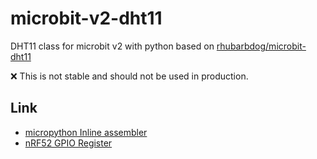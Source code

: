 # microbit-v2-dht11
DHT11 class for microbit v2 with python based on [rhubarbdog/microbit-dht11](https://github.com/rhubarbdog/microbit-dht11)

:x: This is not stable and should not be used in production.

## Link
- [micropython Inline assembler](https://docs.micropython.org/en/latest/pyboard/tutorial/assembler.html)
- [nRF52 GPIO Register](https://infocenter.nordicsemi.com/topic/com.nordic.infocenter.nrf52832.ps.v1.1/gpio.html?cp=4_2_0_19#concept_zyt_tcb_lr)
